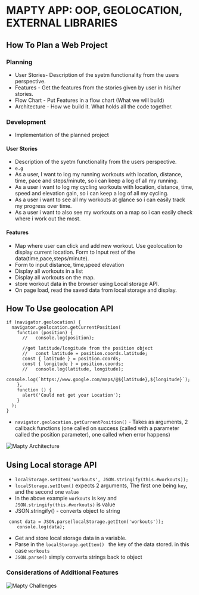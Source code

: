 # MAPTY APP: OOP, GEOLOCATION, EXTERNAL LIBRARIES

## How To Plan a Web Project

### Planning

- User Stories- Description of the syetm functionality from the users perspective.
- Features - Get the features from the stories given by user in his/her stories.
- Flow Chart - Put Features in a flow chart (What we will build)
- Architecture - How we build it. What holds all the code together.

### Development

- Implementation of the planned project

#### User Stories

- Description of the syetm functionality from the users perspective.
- `e.g`
- As a user, I want to log my running workouts with location, distance, time, pace and steps/minute, so i can keep a log of all my running.
- As a user i want to log my cycling workouts with location, distance, time, speed and elevation gain, so i can keep a log of all my cycling.
- As a user i want to see all my workouts at glance so i can easily track my progress over time.
- As a user i want to also see my workouts on a map so i can easily check where i work out the most.

#### Features

- Map where user can click and add new workout. Use geolocation to display current location. Form to Input rest of the data(time,pace,steps/minute).
- Form to input distance, time,speed elevation
- Display all workouts in a list
- Display all workouts on the map.
- store workout data in the browser using Local storage API.
- On page load, read the saved data from local storage and display.

## How To Use geolocation API

```
if (navigator.geolocation) {
  navigator.geolocation.getCurrentPosition(
    function (position) {
      //   console.log(position);

      //get latitude/longitude from the position object
      //   const latitude = position.coords.latitude;
      const { latitude } = position.coords;
      const { longitude } = position.coords;
      //   console.log(latitude, longitude);
      console.log(`https://www.google.com/maps/@${latitude},${longitude}`);
    },
    function () {
      alert('Could not get your Location');
    }
  );
}
```

- `navigator.geolocation.getCurrentPosition()` - Takes as arguments, 2 callback functions (one called on success (called with a parameter called the position parameter), one called when error happens)


![Mapty Architecture](https://user-images.githubusercontent.com/59168713/180614589-f8b80a4a-1982-4c4a-a73c-d0c59ec0f463.png)

## Using Local storage API

- `localStorage.setItem('workouts', JSON.stringify(this.#workouts));`
- `localStorage.setItem()` expects 2 arguments, The first one being `key`, and the second one `value`
- In the above example `workouts` is key and `JSON.stringify(this.#workouts)` is value
- JSON.stringify() - converts object to string

```
 const data = JSON.parse(localStorage.getItem('workouts'));
    console.log(data);
```

- Get and store local storage data in a variable.
- Parse in the `localStorage.getItem() ` the key of the data stored. in this case `workouts`
- `JSON.parse()` simply converts strings back to object

### Considerations of Additional Features

![Mapty Challenges](https://user-images.githubusercontent.com/59168713/180614579-73145be8-a4b8-4aad-aa10-44c7e61aa2e6.png)







